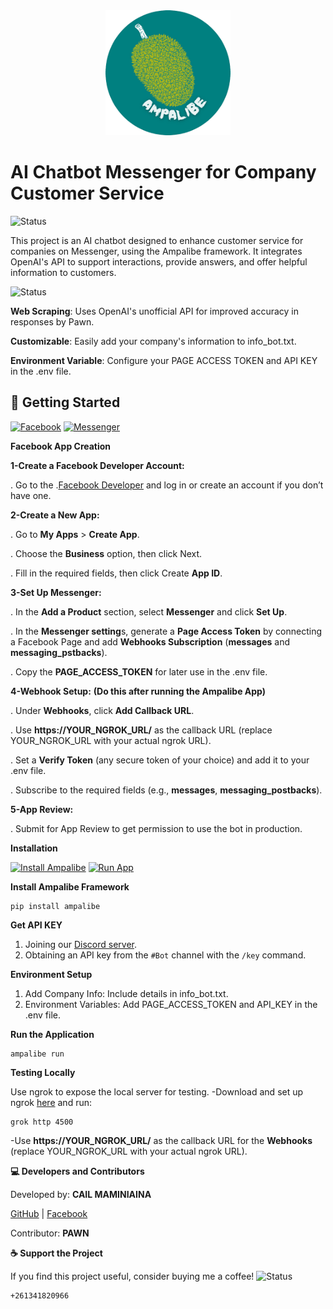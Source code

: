 <div align="center">
  <img src="https://github.com/cailmaminiaina/AI-ChatBot-for-Companies/blob/main/assets/public/ampalibe.png" alt="Ampalibe" width="200"/>
</div>

# **AI Chatbot Messenger for Company Customer Service**

![Status](https://img.shields.io/badge/status-running-brightgreen?style=for-the-badge)

This project is an AI chatbot designed to enhance customer service for companies on Messenger, using the Ampalibe framework. It integrates OpenAI's API to support interactions, provide answers, and offer helpful information to customers.


![Status](https://img.shields.io/badge/FEATURES-red?style=for-the-badge)

**Web Scraping**: Uses OpenAI's unofficial API for improved accuracy in responses by Pawn.

**Customizable**: Easily add your company's information to info_bot.txt.

**Environment Variable**: Configure your PAGE ACCESS TOKEN and API KEY in the .env file.


## **🚀 Getting Started**

[![Facebook](https://img.shields.io/badge/Facebook-blue?style=for-the-badge)](https://facebook.com/)
[![Messenger](https://img.shields.io/badge/Messenger-purple?style=for-the-badge)](https://messenger.com/)

**Facebook App Creation**

**1-Create a Facebook Developer Account:**

  . Go to the .[Facebook Developer](https://developers.facebook.com/) and log in or create an account if you don’t have one.
    
**2-Create a New App:**

        
  . Go to **My Apps** > **Create App**.
  
  . Choose the **Business** option, then click Next.
  
  . Fill in the required fields, then click Create **App ID**.

**3-Set Up Messenger:**

  . In the **Add a Product** section, select **Messenger** and click **Set Up**.
  
  . In the **Messenger setting**s, generate a **Page Access Token** by connecting a Facebook Page and add **Webhooks Subscription** (**messages** and **messaging_pstbacks**).
  
  . Copy the **PAGE_ACCESS_TOKEN** for later use in the .env file.

**4-Webhook Setup:**
**(Do this after running the Ampalibe App)**

  . Under **Webhooks**, click **Add Callback URL**.
  
  . Use **https://YOUR_NGROK_URL/** as the callback URL (replace YOUR_NGROK_URL with your actual ngrok URL).
  
  . Set a **Verify Token** (any secure token of your choice) and add it to your .env file.
  
  . Subscribe to the required fields (e.g., **messages**, **messaging_postbacks**).

**5-App Review:**

  . Submit for App Review to get permission to use the bot in production.

**Installation**

[![Install Ampalibe](https://img.shields.io/badge/Install-Ampalibe-blue?style=for-the-badge)](https://pypi.org/project/ampalibe/)
[![Run App](https://img.shields.io/badge/Run-App-brightgreen?style=for-the-badge)](#)
   
**Install Ampalibe Framework**

    pip install ampalibe
    
**Get API KEY**

1. Joining our [Discord server](https://discord.pawan.krd).
2. Obtaining an API key from the `#Bot` channel with the `/key` command.
   
**Environment Setup**

1. Add Company Info: Include details in info_bot.txt.
2. Environment Variables: Add PAGE_ACCESS_TOKEN and API_KEY in the .env file.

**Run the Application**

    ampalibe run

**Testing Locally**

Use ngrok to expose the local server for testing.
-Download and set up ngrok [here](https://ngrok.com/) and run:

    grok http 4500
    
-Use **https://YOUR_NGROK_URL/** as the callback URL for the **Webhooks** (replace YOUR_NGROK_URL with your actual ngrok URL).

**💻 Developers and Contributors**

Developed by: **CAIL MAMINIAINA**

[GitHub](https://github.com/maminiainalaic) | [Facebook](https://facebook.com/yvanecail.0)

Contributor: **PAWN**

**☕ Support the Project**

If you find this project useful, consider buying me a coffee!
![Status](https://img.shields.io/badge/M'Vola-darkgreen)

    +261341820966
